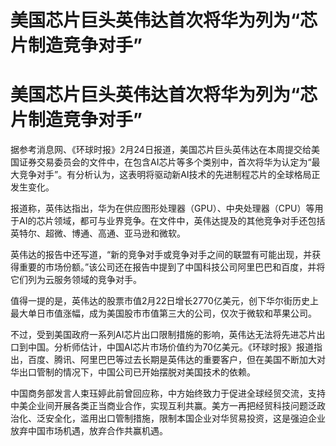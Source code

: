# 美国芯片巨头英伟达首次将华为列为“芯片制造竞争对手”

# 美国芯片巨头英伟达首次将华为列为“芯片制造竞争对手”

据参考消息网、《环球时报》2月24日报道，美国芯片巨头英伟达在本周提交给美国证券交易委员会的文件中，在包含AI芯片等多个类别中，首次将华为认定为“最大竞争对手”。有分析认为，这表明将驱动新AI技术的先进制程芯片的全球格局正发生变化。

报道称，英伟达指出，华为在供应图形处理器（GPU）、中央处理器（CPU）等用于AI的芯片领域，都可与业界竞争。在文件中，英伟达提及的其他竞争对手还包括英特尔、超微、博通、高通、亚马逊和微软。

英伟达的报告中还写道，“新的竞争对手或竞争对手之间的联盟有可能出现，并获得重要的市场份额。”该公司还在报告中提到了中国科技公司阿里巴巴和百度，并将它们列为云服务领域的竞争对手。

值得一提的是，英伟达的股票市值2月22日增长2770亿美元，创下华尔街历史上最大单日市值涨幅，成为美国股市市值第三大的公司，仅次于微软和苹果公司。

不过，受到美国政府一系列AI芯片出口限制措施的影响，英伟达无法将先进芯片出口到中国。分析师估计，中国AI芯片市场价值约为70亿美元。《环球时报》报道指出，百度、腾讯、阿里巴巴等过去长期是英伟达的重要客户，但在美国不断加大对华出口管制的情况下，中国公司已开始摆脱对美国技术的依赖。

中国商务部发言人束珏婷此前曾回应称，中方始终致力于促进全球经贸交流，支持中美企业间开展各类正当商业合作，实现互利共赢。美方一再把经贸科技问题泛政治化、泛安全化，滥用出口管制措施，限制本国企业对华贸易投资，这是强迫企业放弃中国市场机遇，放弃合作共赢机遇。

